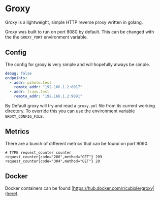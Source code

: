# Groxy

Groxy is a lightweight, simple HTTP reverse proxy written in golang.

Groxy was built to run on port 8080 by default. This can be changed with the the `GROXY_PORT` environment variable.

## Config

The config for groxy is very simple and will hopefully always be simple.

```yaml
debug: false
endpoints: 
  - addr: pihole.test
    remote_addr: "192.168.1.2:8017"
  - addr: trans.test
    remote_addr: "192.168.1.2:9091"
```

By Default groxy will try and read a `groxy.yml` file from its current working directory. To override this you can use the environment variable `GROXY_CONFIG_FILE`.

## Metrics

There are a bunch of different metrics that can be found on port 9090.

```
# TYPE request_counter counter
request_counter{code="200",method="GET"} 209
request_counter{code="304",method="GET"} 20
```

## Docker

Docker containers can be found [https://hub.docker.com/r/cubixle/groxy](here)

